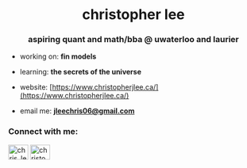 <h1 align="center">christopher lee</h1>
<h3 align="center">aspiring quant and math/bba @ uwaterloo and laurier</h3>

- working on: **fin models**

- learning: **the secrets of the universe**

- website: [https://www.christopherjlee.ca/](https://www.christopherjlee.ca/)

- email me: **jleechris06@gmail.com**

<h3 align="left">Connect with me:</h3>
<p align="left">
<a href="https://twitter.com/chris_lee912" target="blank"><img align="center" src="https://raw.githubusercontent.com/rahuldkjain/github-profile-readme-generator/master/src/images/icons/Social/twitter.svg" alt="chris_lee912" height="30" width="40" /></a>
<a href="https://linkedin.com/in/christopherjlee2006" target="blank"><img align="center" src="https://raw.githubusercontent.com/rahuldkjain/github-profile-readme-generator/master/src/images/icons/Social/linked-in-alt.svg" alt="christopherjlee2006" height="30" width="40" /></a>
</p>

